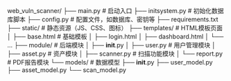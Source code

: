 web_vuln_scanner/
├── main.py                     # 启动入口
├── initsystem.py              # 初始化数据库脚本
├── config.py                  # 配置文件，如数据库、密钥等
├── requirements.txt
├── static/                    # 静态资源（JS、CSS、图标）
├── templates/                 # HTML模板页面
│   ├── base.html              # 基础模板
│   ├── login.html
│   ├── dashboard.html
│   └── ...
├── module/                    # 后端模块
│   ├── __init__.py
│   ├── user.py                # 用户管理模块
│   ├── asset.py               # 资产模块
│   ├── scanner.py             # 扫描功能模块
│   └── report.py             # PDF报告模块
└── models/                    # 数据模型
    ├── __init__.py
    ├── user_model.py
    ├── asset_model.py
    └── scan_model.py
